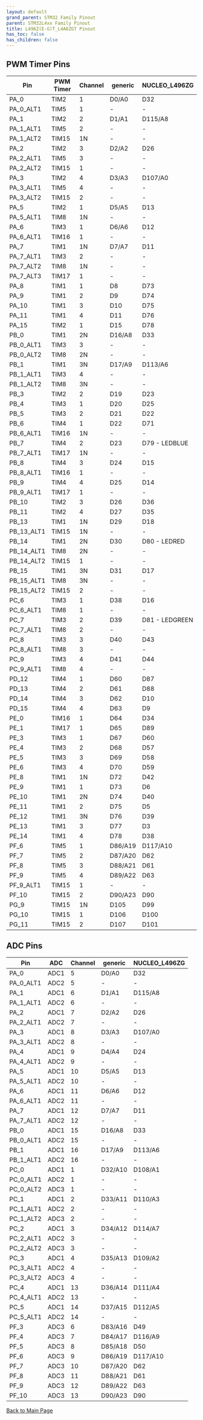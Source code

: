 ```yaml
---
layout: default
grand_parent: STM32 Family Pinout
parent: STM32L4xx Family Pinout
title: L496Z(E-G)T_L4A6ZGT Pinout
has_toc: false
has_children: false
---
```


## PWM Timer Pins

| Pin | PWM Timer | Channel | generic | NUCLEO_L496ZG |
| --- | --- | --- | --- | --- |
| PA_0 | TIM2 | 1 | D0/A0 | D32 |
| PA_0_ALT1 | TIM5 | 1 | - | - |
| PA_1 | TIM2 | 2 | D1/A1 | D115/A8 |
| PA_1_ALT1 | TIM5 | 2 | - | - |
| PA_1_ALT2 | TIM15 | 1N | - | - |
| PA_2 | TIM2 | 3 | D2/A2 | D26 |
| PA_2_ALT1 | TIM5 | 3 | - | - |
| PA_2_ALT2 | TIM15 | 1 | - | - |
| PA_3 | TIM2 | 4 | D3/A3 | D107/A0 |
| PA_3_ALT1 | TIM5 | 4 | - | - |
| PA_3_ALT2 | TIM15 | 2 | - | - |
| PA_5 | TIM2 | 1 | D5/A5 | D13 |
| PA_5_ALT1 | TIM8 | 1N | - | - |
| PA_6 | TIM3 | 1 | D6/A6 | D12 |
| PA_6_ALT1 | TIM16 | 1 | - | - |
| PA_7 | TIM1 | 1N | D7/A7 | D11 |
| PA_7_ALT1 | TIM3 | 2 | - | - |
| PA_7_ALT2 | TIM8 | 1N | - | - |
| PA_7_ALT3 | TIM17 | 1 | - | - |
| PA_8 | TIM1 | 1 | D8 | D73 |
| PA_9 | TIM1 | 2 | D9 | D74 |
| PA_10 | TIM1 | 3 | D10 | D75 |
| PA_11 | TIM1 | 4 | D11 | D76 |
| PA_15 | TIM2 | 1 | D15 | D78 |
| PB_0 | TIM1 | 2N | D16/A8 | D33 |
| PB_0_ALT1 | TIM3 | 3 | - | - |
| PB_0_ALT2 | TIM8 | 2N | - | - |
| PB_1 | TIM1 | 3N | D17/A9 | D113/A6 |
| PB_1_ALT1 | TIM3 | 4 | - | - |
| PB_1_ALT2 | TIM8 | 3N | - | - |
| PB_3 | TIM2 | 2 | D19 | D23 |
| PB_4 | TIM3 | 1 | D20 | D25 |
| PB_5 | TIM3 | 2 | D21 | D22 |
| PB_6 | TIM4 | 1 | D22 | D71 |
| PB_6_ALT1 | TIM16 | 1N | - | - |
| PB_7 | TIM4 | 2 | D23 | D79 - LEDBLUE |
| PB_7_ALT1 | TIM17 | 1N | - | - |
| PB_8 | TIM4 | 3 | D24 | D15 |
| PB_8_ALT1 | TIM16 | 1 | - | - |
| PB_9 | TIM4 | 4 | D25 | D14 |
| PB_9_ALT1 | TIM17 | 1 | - | - |
| PB_10 | TIM2 | 3 | D26 | D36 |
| PB_11 | TIM2 | 4 | D27 | D35 |
| PB_13 | TIM1 | 1N | D29 | D18 |
| PB_13_ALT1 | TIM15 | 1N | - | - |
| PB_14 | TIM1 | 2N | D30 | D80 - LEDRED |
| PB_14_ALT1 | TIM8 | 2N | - | - |
| PB_14_ALT2 | TIM15 | 1 | - | - |
| PB_15 | TIM1 | 3N | D31 | D17 |
| PB_15_ALT1 | TIM8 | 3N | - | - |
| PB_15_ALT2 | TIM15 | 2 | - | - |
| PC_6 | TIM3 | 1 | D38 | D16 |
| PC_6_ALT1 | TIM8 | 1 | - | - |
| PC_7 | TIM3 | 2 | D39 | D81 - LEDGREEN |
| PC_7_ALT1 | TIM8 | 2 | - | - |
| PC_8 | TIM3 | 3 | D40 | D43 |
| PC_8_ALT1 | TIM8 | 3 | - | - |
| PC_9 | TIM3 | 4 | D41 | D44 |
| PC_9_ALT1 | TIM8 | 4 | - | - |
| PD_12 | TIM4 | 1 | D60 | D87 |
| PD_13 | TIM4 | 2 | D61 | D88 |
| PD_14 | TIM4 | 3 | D62 | D10 |
| PD_15 | TIM4 | 4 | D63 | D9 |
| PE_0 | TIM16 | 1 | D64 | D34 |
| PE_1 | TIM17 | 1 | D65 | D89 |
| PE_3 | TIM3 | 1 | D67 | D60 |
| PE_4 | TIM3 | 2 | D68 | D57 |
| PE_5 | TIM3 | 3 | D69 | D58 |
| PE_6 | TIM3 | 4 | D70 | D59 |
| PE_8 | TIM1 | 1N | D72 | D42 |
| PE_9 | TIM1 | 1 | D73 | D6 |
| PE_10 | TIM1 | 2N | D74 | D40 |
| PE_11 | TIM1 | 2 | D75 | D5 |
| PE_12 | TIM1 | 3N | D76 | D39 |
| PE_13 | TIM1 | 3 | D77 | D3 |
| PE_14 | TIM1 | 4 | D78 | D38 |
| PF_6 | TIM5 | 1 | D86/A19 | D117/A10 |
| PF_7 | TIM5 | 2 | D87/A20 | D62 |
| PF_8 | TIM5 | 3 | D88/A21 | D61 |
| PF_9 | TIM5 | 4 | D89/A22 | D63 |
| PF_9_ALT1 | TIM15 | 1 | - | - |
| PF_10 | TIM15 | 2 | D90/A23 | D90 |
| PG_9 | TIM15 | 1N | D105 | D99 |
| PG_10 | TIM15 | 1 | D106 | D100 |
| PG_11 | TIM15 | 2 | D107 | D101 |


## ADC Pins

| Pin | ADC | Channel | generic | NUCLEO_L496ZG |
| --- | --- | --- | --- | --- |
| PA_0 | ADC1 | 5 | D0/A0 | D32 |
| PA_0_ALT1 | ADC2 | 5 | - | - |
| PA_1 | ADC1 | 6 | D1/A1 | D115/A8 |
| PA_1_ALT1 | ADC2 | 6 | - | - |
| PA_2 | ADC1 | 7 | D2/A2 | D26 |
| PA_2_ALT1 | ADC2 | 7 | - | - |
| PA_3 | ADC1 | 8 | D3/A3 | D107/A0 |
| PA_3_ALT1 | ADC2 | 8 | - | - |
| PA_4 | ADC1 | 9 | D4/A4 | D24 |
| PA_4_ALT1 | ADC2 | 9 | - | - |
| PA_5 | ADC1 | 10 | D5/A5 | D13 |
| PA_5_ALT1 | ADC2 | 10 | - | - |
| PA_6 | ADC1 | 11 | D6/A6 | D12 |
| PA_6_ALT1 | ADC2 | 11 | - | - |
| PA_7 | ADC1 | 12 | D7/A7 | D11 |
| PA_7_ALT1 | ADC2 | 12 | - | - |
| PB_0 | ADC1 | 15 | D16/A8 | D33 |
| PB_0_ALT1 | ADC2 | 15 | - | - |
| PB_1 | ADC1 | 16 | D17/A9 | D113/A6 |
| PB_1_ALT1 | ADC2 | 16 | - | - |
| PC_0 | ADC1 | 1 | D32/A10 | D108/A1 |
| PC_0_ALT1 | ADC2 | 1 | - | - |
| PC_0_ALT2 | ADC3 | 1 | - | - |
| PC_1 | ADC1 | 2 | D33/A11 | D110/A3 |
| PC_1_ALT1 | ADC2 | 2 | - | - |
| PC_1_ALT2 | ADC3 | 2 | - | - |
| PC_2 | ADC1 | 3 | D34/A12 | D114/A7 |
| PC_2_ALT1 | ADC2 | 3 | - | - |
| PC_2_ALT2 | ADC3 | 3 | - | - |
| PC_3 | ADC1 | 4 | D35/A13 | D109/A2 |
| PC_3_ALT1 | ADC2 | 4 | - | - |
| PC_3_ALT2 | ADC3 | 4 | - | - |
| PC_4 | ADC1 | 13 | D36/A14 | D111/A4 |
| PC_4_ALT1 | ADC2 | 13 | - | - |
| PC_5 | ADC1 | 14 | D37/A15 | D112/A5 |
| PC_5_ALT1 | ADC2 | 14 | - | - |
| PF_3 | ADC3 | 6 | D83/A16 | D49 |
| PF_4 | ADC3 | 7 | D84/A17 | D116/A9 |
| PF_5 | ADC3 | 8 | D85/A18 | D50 |
| PF_6 | ADC3 | 9 | D86/A19 | D117/A10 |
| PF_7 | ADC3 | 10 | D87/A20 | D62 |
| PF_8 | ADC3 | 11 | D88/A21 | D61 |
| PF_9 | ADC3 | 12 | D89/A22 | D63 |
| PF_10 | ADC3 | 13 | D90/A23 | D90 |


[Back to Main Page](../../)